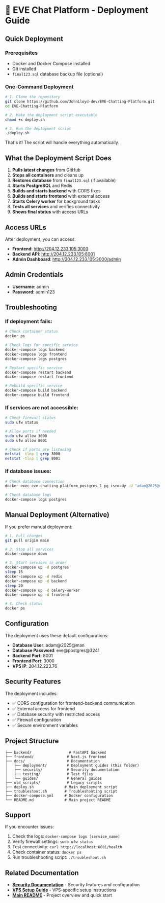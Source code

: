 # 🚀 EVE Chat Platform - Deployment Guide

## Quick Deployment

### Prerequisites

- Docker and Docker Compose installed
- Git installed
- `final123.sql` database backup file (optional)

### One-Command Deployment

```bash
# 1. Clone the repository
git clone https://github.com/JohnLloyd-dev/EVE-Chatting-Platform.git
cd EVE-Chatting-Platform

# 2. Make the deployment script executable
chmod +x deploy.sh

# 3. Run the deployment script
./deploy.sh
```

That's it! The script will handle everything automatically.

## What the Deployment Script Does

1. **Pulls latest changes** from GitHub
2. **Stops all containers** and cleans up
3. **Restores database** from `final123.sql` (if available)
4. **Starts PostgreSQL** and Redis
5. **Builds and starts backend** with CORS fixes
6. **Builds and starts frontend** with external access
7. **Starts Celery worker** for background tasks
8. **Tests all services** and verifies connectivity
9. **Shows final status** with access URLs

## Access URLs

After deployment, you can access:

- **Frontend**: http://204.12.233.105:3000
- **Backend API**: http://204.12.233.105:8001
- **Admin Dashboard**: http://204.12.233.105:3000/admin

## Admin Credentials

- **Username**: admin
- **Password**: admin123

## Troubleshooting

### If deployment fails:

```bash
# Check container status
docker ps

# Check logs for specific service
docker-compose logs backend
docker-compose logs frontend
docker-compose logs postgres

# Restart specific service
docker-compose restart backend
docker-compose restart frontend

# Rebuild specific service
docker-compose build backend
docker-compose build frontend
```

### If services are not accessible:

```bash
# Check firewall status
sudo ufw status

# Allow ports if needed
sudo ufw allow 3000
sudo ufw allow 8001

# Check if ports are listening
netstat -tlnp | grep 3000
netstat -tlnp | grep 8001
```

### If database issues:

```bash
# Check database connection
docker exec eve-chatting-platform_postgres_1 pg_isready -U "adam@2025@man"

# Check database logs
docker-compose logs postgres
```

## Manual Deployment (Alternative)

If you prefer manual deployment:

```bash
# 1. Pull changes
git pull origin main

# 2. Stop all services
docker-compose down

# 3. Start services in order
docker-compose up -d postgres
sleep 15
docker-compose up -d redis
docker-compose up -d backend
sleep 20
docker-compose up -d celery-worker
docker-compose up -d frontend

# 4. Check status
docker ps
```

## Configuration

The deployment uses these default configurations:

- **Database User**: adam@2025@man
- **Database Password**: eve@postgres@3241
- **Backend Port**: 8001
- **Frontend Port**: 3000
- **VPS IP**: 204.12.223.76

## Security Features

The deployment includes:

- ✅ CORS configuration for frontend-backend communication
- ✅ External access for frontend
- ✅ Database security with restricted access
- ✅ Firewall configuration
- ✅ Secure environment variables

## Project Structure

```
├── backend/                 # FastAPI backend
├── frontend/               # Next.js frontend
├── docs/                   # Documentation
│   ├── deployment/         # Deployment guides (this folder)
│   ├── security/           # Security documentation
│   ├── testing/            # Test files
│   └── guides/             # General guides
├── old_scripts/            # Legacy scripts
├── deploy.sh              # Main deployment script
├── troubleshoot.sh        # Troubleshooting script
├── docker-compose.yml     # Docker configuration
└── README.md              # Main project README
```

## Support

If you encounter issues:

1. Check the logs: `docker-compose logs [service_name]`
2. Verify firewall settings: `sudo ufw status`
3. Test connectivity: `curl http://localhost:8001/health`
4. Check container status: `docker ps`
5. Run troubleshooting script: `./troubleshoot.sh`

## Related Documentation

- **[Security Documentation](../security/FINAL_SECURITY_SUMMARY.md)** - Security features and configuration
- **[VPS Setup Guide](VPS_SETUP_GUIDE.md)** - VPS-specific setup instructions
- **[Main README](../../README.md)** - Project overview and quick start

